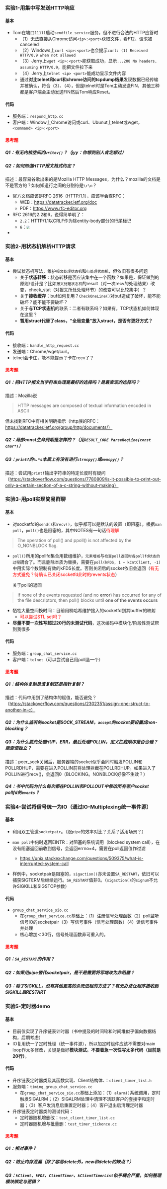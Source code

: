 ### 实验1-用集中写发送HTTP响应

#### 基本

- Tom在端口`11111`启动`sendfile_service`服务，但不进行合法的HTTP应答时
  - （1）无法直接从Chrome访问`<ip>:<port>`获取文件，看F12，请求被canceled
  - （2）Windows上`curl <ip>:<port>`也会提示`curl: (1) Received HTTP/0.9 when not allowed`
  - （3）Jerry上`wget <ip>:<port>`能获取成功，显示`...200 No headers, assuming HTTP/0.9`，能把文件拉下来
  - （4）Jerry上`telnet <ip> <port>`能成功显示文件内容
  - 通过**对比telnet和curl和chrome访问的tcpdump结果**发现数据已经传输并被确认，符合（3）、（4），但是telnet时是Tom主动发送FIN，其他三种都是客户端会主动发送FIN然后Tom响应Reset。



#### 代码

- 服务端：`respond_http.cc`
- 客户端：Window上Chrome访问或curl、Ubunut上telnet或wget，`<command> <ip>:<port>`



#### <span style="color:red">思考题</span>

##### Q1：有无内核空间的`writev()`？（jyy：你想到别人肯定想过）



##### Q2：如何知道HTTP报文格式约定？

描述：最容易谷歌出来的是Mozilla HTTP Messages，为什么？mozilla的文档是不是官方的？如何知道行之间的分割符是`\r\n`？

- 官方文档应该是RFC 2616（HTTP/1.1），应该学会查RFC：
  - WEB：https://datatracker.ietf.org/doc
  - PDF：https://www.rfc-editor.org
- RFC 2616的2.2和6，说得简单明了：
  - `2.2`：HTTP/1.1以CRLF作为除entity-body部分的行尾标记
  - `6`：<img src="./img/RFC2616响应头结构.png" style="zoom:60%;" />
- 





### 实验2-用状态机解析HTTP请求

#### 基本

- 尝试状态机写法，维护`报文处理状态机`和`行处理状态机`，但依旧有很多问题
  - 关于**状态转移**：状态转移是否应该集中在一个函数？如果是，保证做到的原则/设计是？比如`报文处理状态机`的result（对一次recv的处理结果）改变，check_stat（对报文所处处理环节）的改变可以比较集中）？
  - 关于**接收缓存**：buf如何复用？`CheckOneLine()`对buf造成了破坏，能不能破坏？能不能不要破坏？
  - 关于**与TCP状态机**的联系：二者有联系吗？如果有，TCP状态机如何体现在这里？
  - **暂用struct代替了class，"全局变量"放入struct，是否有更好方式？**



#### 代码

- 接收端：`handle_http_request.cc`
- 发送端：Chrome/wget/curl。
- telnet会卡住，能不能提示？卡在recv了？



#### <span style="color:red">思考题</span>

##### Q1：把HTTP报文当字符串处理是最好的选择吗？是最直观的选择吗？

描述：Mozilla说

> HTTP messages are composed of textual information encoded in ASCII

但未找到RFC中有相关明确指示（http族的RFC：https://datatracker.ietf.org/group/http/documents/）



##### Q2：局部const生命周期是怎样的？（见`RESULT_CODE ParseReqLine(const char*)`）





##### Q3：`printf`的`%.*s`本质上有没有进行`strncpy()`或`memcpy()`？

描述：尝试用`printf`输出字符串的特定长度时有疑问（https://stackoverflow.com/questions/7780809/is-it-possible-to-print-out-only-a-certain-section-of-a-c-string-without-making）





### 实验3-用poll实现简易群聊

#### 基本

- 对socketfd的`send()`和`recv()`，似乎都可以是默认的设置（即阻塞）。根据`man poll`，`poll()`也是阻塞的，其中NOTES有一句话<span style="color:red">待理解</span>

> The operation of poll() and ppoll() is not affected by the O_NONBLOCK flag.

- `poll()`所用的pollfd集合用数组维护，`元素增减`与`检查poll返回时各pollfd状态的过程`耦合了。而且删除本质为替换，需要在`poll(kFDS, 1 + kCntClient, -1)`中用实际个数限制有效的kFDS长度。否则关闭后的socket依旧会返回（<span style="color:red">有无方式避免？待确认已关闭socketfd此时的revents状态</span>）

  关于poll的返回

> If none of the events requested (and no **error**) has occurred for any of the file descriptors, then poll() blocks until **one of the events occurs**

- 牺牲大量空间换时间：目前用桶哈希维护接入的socketfd到其buffer的映射
  - <span style="color:red">可以尝试STL set吗？</span>
- **尽量不要一次性写超过20行的未测试代码**，这次编码中模块化/阶段性测试帮到我很多



#### 代码

- 服务端：`group_chat_service.cc`
- 客户端：`telnet`（可以尝试自己用poll造一个）



#### <span style="color:red">思考题</span>

##### Q1：结构体复制是值复制还是指针复制？

描述：代码中用到了结构体的赋值，能否避免？（https://stackoverflow.com/questions/2302351/assign-one-struct-to-another-in-c）



##### Q2：为什么监听的socket是SOCK_STREAM，`accept`的socket要设置成non-blocking？



##### Q3：为什么要先处理HUP、ERR，最后处理POLLIN，定义拦截顺序是否合理？能否使独立？

描述：peer_sock关闭后，服务器端的socket似乎会同时触发POLLIN和POLLRDHUP，需要在进入POLLIN前将处理拦截在POLLRDHUP。如果进入了POLLIN进行recv()，会返回0（BLOCKING。NONBLOCK好像不生效？）



##### Q4：书中代码为什么每次都在POLLIN和POLLOUT中修改所有客户socket pollfd的`events`？





### 实验4-尝试将信号统一为IO（通过IO-Multiplexing统一事件源）

#### 基本

- 利用双工管道`socketpair`。（跟`pipe`的效率对比？关系？适用场景？）

- `man poll`中何时返回EINTR：对阻塞的系统调用（blocked system call），在没有阻塞返回前收到信号，会返回errno=4，需要在poll返回值作过滤
  - https://unix.stackexchange.com/questions/509375/what-is-interrupted-system-call
- 样例中，socketpair是阻塞的，`sigaction()`亦未设置`SA_RESTART`，依旧可以捕获SIGTERM后继续运行。`SA_RESTART`值非0。（`sigaction()`的`signum`不允许SIGKILL和SIGSTOP参数）



#### 代码

- `group_chat_service_sio.cc`
  - 在`group_chat_service.cc`基础上：（1）注册信号处理函数（2）poll监听信号IO的socketpair（3）写信号事件（信号处理函数）（4）读信号事件并处理
  - 核心增加＜30行，信号处理函数非可重入的。



#### <span style="color:red">思考题</span>

##### Q1：`SA_RESTART`的作用？



##### Q2：如果用pipe替代socketpair，是不是需要将写端改为非阻塞？



##### Q3：除了SIGKILL，没有其他更高的杀死进程的方法了？有无办法让程序接收到SIGKILL后RESTART





### 实验5-定时器demo

#### 基本

- 目前仅实现了升序链表计时器（书中提及的时间轮和时间堆似乎偏向数据结构，后期考虑）
- IO复用统一了定时处理（统一事件源），所以加定时组件应该不需要对main loop作太多修改，关键是做好**模块测试**。**不要着急一次性写太多代码（目前是20行）**。



#### 代码

- 升序链表定时器类及其函数实现、Client结构体、：`client_timer_list.h`
- 服务端：`timing_group_chat_service.cc`
  - 在`group_chat_service_sio.cc`基础上添加：（1）`alarm()`系统调用，定时触发SIGALRM；（2）SIGALRM处理中清理不活跃客户的套接字和定时器；（3）客户发消息后重置定时器；（4）客户退出后清理定时器
- 升序链表定时器类的测试代码：
  - 定时器随机增删改：`test_client_timer_list.cc`
  - 定时器随机增与批量删：`test_timer_tickonce.cc`



#### <span style="color:red">思考题</span>

##### Q1：相对事件？



##### Q2：防止内存泄漏（除了容易delete外，new和delete的缺点？）



##### Q3：`kClient`、`kFDS`、`ClientTimer`、`kClientTimerList`似乎耦合严重，如何整理模块绑定与逻辑？





